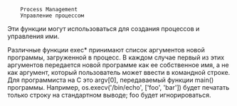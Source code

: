         Process Management
        Управление процессом

Эти функции могут использоваться для создания процессов и управления ими.

Различные функции exec* принимают список аргументов новой программы, загруженной в 
процесс. В каждом случае первый из этих аргументов передается новой программе как ее 
собственное имя, а не как аргумент, который пользователь может ввести в командной 
строке. Для программиста на C это argv[0], передаваемый функции main() программы. 
Например, os.execv('/bin/echo', ['foo', 'bar']) будет печатать только строку на 
стандартном выводе; foo будет игнорироваться.